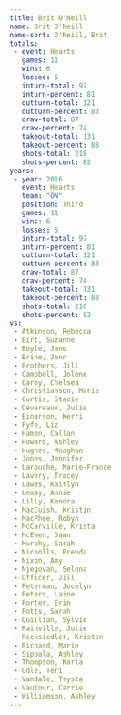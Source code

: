 ```yaml
---
title: Brit O'Neill
name: Brit O'Neill
name-sort: O'Neill, Brit
totals:
 - event: Hearts
   games: 11
   wins: 6
   losses: 5
   inturn-total: 97
   inturn-percent: 81
   outturn-total: 121
   outturn-percent: 83
   draw-total: 87
   draw-percent: 74
   takeout-total: 131
   takeout-percent: 88
   shots-total: 218
   shots-percent: 82
years:
 - year: 2016
   event: Hearts
   team: "ON"
   position: Third
   games: 11
   wins: 6
   losses: 5
   inturn-total: 97
   inturn-percent: 81
   outturn-total: 121
   outturn-percent: 83
   draw-total: 87
   draw-percent: 74
   takeout-total: 131
   takeout-percent: 88
   shots-total: 218
   shots-percent: 82
vs:
 - Atkinson, Rebecca
 - Birt, Suzanne
 - Boyle, Jane
 - Brine, Jenn
 - Brothers, Jill
 - Campbell, Jolene
 - Carey, Chelsea
 - Christianson, Marie
 - Curtis, Stacie
 - Devereaux, Julie
 - Einarson, Kerri
 - Fyfe, Liz
 - Hamon, Callan
 - Howard, Ashley
 - Hughes, Meaghan
 - Jones, Jennifer
 - Larouche, Marie-France
 - Lavery, Tracey
 - Lawes, Kaitlyn
 - Lemay, Annie
 - Lilly, Kendra
 - MacCuish, Kristin
 - MacPhee, Robyn
 - McCarville, Krista
 - McEwen, Dawn
 - Murphy, Sarah
 - Nicholls, Brenda
 - Nixon, Amy
 - Njegovan, Selena
 - Officer, Jill
 - Peterman, Jocelyn
 - Peters, Laine
 - Porter, Erin
 - Potts, Sarah
 - Quillian, Sylvie
 - Rainville, Julie
 - Recksiedler, Kristen
 - Richard, Marie
 - Sippala, Ashley
 - Thompson, Karla
 - Udle, Teri
 - Vandale, Trysta
 - Vautour, Carrie
 - Williamson, Ashley
---
```

